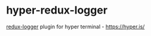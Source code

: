 # hyper-redux-logger
[redux-logger](https://github.com/evgenyrodionov/redux-logger) plugin for hyper terminal -  https://hyper.is/
